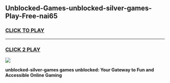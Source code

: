 
## Unblocked-Games-unblocked-silver-games-Play-Free-nai65
<h3>
<a href="https://premium76.site?title=unblocked-silver-games&ref=10A">CLICK TO PLAY</a></h3>
<hr>

<h3>
<a href="https://premium76.site?title=unblocked-silver-games&ref=10A">CLICK 2 PLAY</a>
  
</h3>

<a href="https://premium76.site?title=unblocked-silver-games&ref=10A"><img src="https://clearcache.store/games.png"></a>


**unblocked-silver-games games unblocked: Your Gateway to Fun and Accessible Online Gaming**
